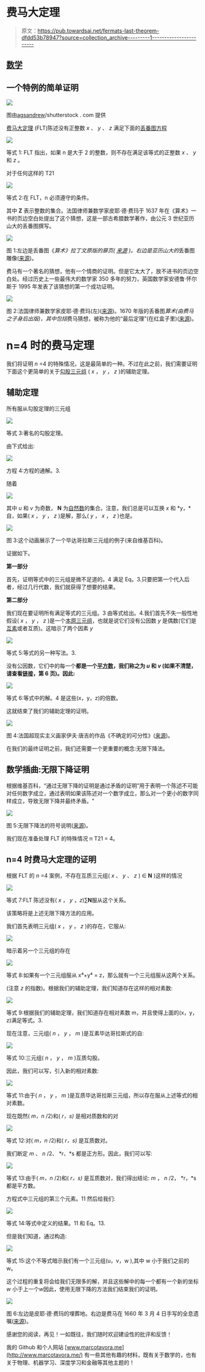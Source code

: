 # 费马大定理

> 原文：<https://pub.towardsai.net/fermats-last-theorem-dfdd53b78947?source=collection_archive---------1----------------------->

## [数学](https://towardsai.net/p/category/mathematics)

## 一个特例的简单证明

![](img/3af1f0a871413d5d271b5adc6fca9b2c.png)

图由[agsandrew](https://www.shutterstock.com/g/agsandrew)/shutterstock . com 提供

[费马大定理](https://en.wikipedia.org/wiki/Fermat%27s_Last_Theorem) (FLT)陈述没有正整数 *x* 、 *y* 、 *z* 满足下面的[丢番图方程](https://en.wikipedia.org/wiki/Diophantine_equation)

![](img/5fac2a43d43cb0d276495193da53d8e7.png)

等式 1: FLT 指出，如果 n 是大于 2 的整数，则不存在满足该等式的正整数 *x* 、 *y* 和 *z* 。

对于任何这样的 T21

![](img/1971a95c0acd9424269f2d2672c37c4a.png)

等式 2:在 FLT，n 必须遵守的条件。

其中 **Z** 表示整数的集合。法国律师兼数学家皮耶·德·费玛于 1637 年在《算术》一书的页边空白处提出了这个猜想，这是一部古希腊数学著作，由公元 3 世纪亚历山大的丢番图撰写。

![](img/95b5e0944241f62bb02630fb1f36cd21.png)

图 1:左边是丢番图《*算术》拉丁文原版的扉页(* [*来源*](https://en.wikipedia.org/wiki/Arithmetica) *)。右边是亚历山大的*丢番图雕像([来源](https://app.emaze.com/@ACFIZQZQ#2))。

费马有一个著名的猜想，他有一个情商的证明。但是它太大了，放不进书的页边空白处。经过历史上一些最伟大的数学家 350 多年的努力，英国数学家安德鲁·怀尔斯于 1995 年发表了该猜想的第一个成功证明。

![](img/93c7500687a72937f3d2ef66b300d99c.png)

图 2:法国律师兼数学家皮耶·德·费玛(左)([来源](https://en.wikipedia.org/wiki/Pierre_de_Fermat))。1670 年版的丢番图*算术(*由费马之子*身后出版)，其中包括*费马猜想，被称为他的“最后定理”(在红盒子里)([来源](https://en.wikipedia.org/wiki/Fermat%27s_Last_Theorem))。

# n=4 时的费马定理

我们将证明 *n* =4 的特殊情况，这是最简单的一种。不过在此之前，我们需要证明下面这个更简单的关于[勾股三元组](https://mathworld.wolfram.com/PythagoreanTriple.html) ( *x* ， *y* ， *z* )的辅助定理。

## 辅助定理

所有服从勾股定理的三元组

![](img/738c9145f14cacb162da2b1010855431.png)

等式 3:著名的勾股定理。

由下式给出:

![](img/5c943e578f14a1e17caa4e26cae448d2.png)

方程 4:方程的通解。3.

随着

![](img/f0627b29555d2dfb3eda196a70ed64cd.png)

其中 *u* 和 *v* 为奇数， **N** 为[自然数](https://mathworld.wolfram.com/NaturalNumber.html)的集合。注意，我们总是可以互换 *x* 和 *y，*自，如果( *x* ， *y* ， *z* )是解，那么( *y* ， *x* ， *z* )也是。

![](img/94834422a4a47337c8997dd0a13a09c7.png)

图 3:这个动画展示了一个毕达哥拉斯三元组的例子(来自维基百科)。

证据如下。

**第一部分**

首先，证明等式中的三元组是微不足道的。4 满足 Eq。3.只要把第一个代入后者，经过几行代数，我们就获得了想要的结果。

**第二部分**

我们现在要证明所有满足等式的三元组。3 由等式给出。4.我们首先不失一般性地假设( *x* ， *y* ， *z* )是一个[本原三元组](https://mathworld.wolfram.com/PrimitivePythagoreanTriple.html)，也就是说它们没有公因数 *y* 是偶数(它们是[互素](https://en.wikipedia.org/wiki/Coprime_integers)或者互质)。这暗示了两个因素 *y*

![](img/f0282ebbb21ce8c79ec0748179695b97.png)

等式 5:等式的另一种写法。3.

没有公因数，它们中的每一个**都是一个[平方数](https://mathworld.wolfram.com/SquareNumber.html)，我们称之为 *u* 和 *v* (如果不清楚，请查看[链接](https://www.whitman.edu/Documents/Academics/Mathematics/byerleco.pdf)，第 6 页)。因此:**

![](img/6258b778ad9e80eb79b6042a1ae54a5c.png)

等式 6:等式中的解。4 是这些(x，y，z)的倍数。

这就结束了我们的辅助定理的证明。

![](img/c0bf4d32317222e0af9544d37821b2be.png)

图 4:法国超现实主义画家伊夫·唐吉的作品《不确定的可分性》([来源](https://williamjennings.weebly.com/1942-indefinite-divisibility---yves-tanguy.html))。

在我们的最终证明之前，我们还需要一个更重要的概念:无限下降法。

## 数学插曲:**无限下降证明**

根据维基百科，“通过无限下降的证明是通过矛盾的证明”用于表明一个陈述不可能对任何数字成立，通过表明如果该陈述对一个数字成立，那么对一个更小的数字同样成立，导致无限下降并最终矛盾。"

![](img/33270073234fab8e35b7bbf418fac304.png)

图 5:无限下降法的符号说明([来源](http://www.ms.uky.edu/~carl/ma330/html/bailey21.html))。

我们现在准备处理 FLT 的特殊情况 n T21 = 4。

## n=4 时费马大定理的证明

根据 FLT 的 *n* =4 案例，不存在互质三元组( *x* 、 *y* 、 *z* ) ∈ **N** )这样的情况

![](img/d8ea24bd03886c3757ae5efe151574a5.png)

等式 7:FLT 陈述没有( *x* ， *y* ，*z*)∑**N**服从这个关系。

该策略将是上述无限下降方法的应用。

我们首先表明三元组( *x* ， *y* ， *z* )的存在，它服从:

![](img/842db7c90b18d5849d8723b7a8decd0c.png)

暗示着另一个三元组的存在

![](img/f80a14f3dd4e9b95e37ca226203e4b50.png)

等式 8:如果有一个三元组服从 x⁴+y⁴ = z，那么就有一个三元组服从这两个关系。

(注意 *z* 的指数)。根据我们的辅助定理，我们知道存在这样的相对素数:

![](img/e4de141168d4a11a24066c09b01a4350.png)

等式 9:根据我们的辅助定理，我们知道存在相对素数 m，并且使得上面的(x，y，z)满足等式。3.

现在注意，三元组( *n* ， *y* ， *m* )是互素毕达哥拉斯式的自:

![](img/d0a4480e69bd92186b6f745209e760a8.png)

等式 10:三元组( *n* ， *y* ， *m* )互质勾股。

因此，我们可以写，引入新的相对素数:

![](img/ae724992ad2ba8b8c169e888ce20b4a8.png)

等式 11:由于( *n* ， *y* ， *m* )是互质毕达哥拉斯三元组，所以存在服从上述等式的相对素数。

现在既然( *m，n* /2)和( *r，s)* 是相对质数和的对

![](img/f5133c2b30d6f615d58196f857be68d1.png)

等式 12:对( *m，n* /2)和( *r，s)* 是互质数对。

我们断定 *m* 、 *n* /2、 *r、*s 都是正方形。因此，我们可以写:

![](img/abe8f334b83b3832c3efb9f6ea43fdc8.png)

等式 13:由于( *m，n* /2)和( *r，s)* 是互质数对，我们得出结论: *m* ， *n* /2， *r，*s 都是平方数。

方程式中三元组的第三个元素。11 然后给我们:

![](img/99fe5f10f75cd5e25eec9c6227095dc7.png)

等式 14:等式中定义的结果。11 和 Eq。13.

但是我们知道，通过构造:

![](img/9b6d8aa4bb463a7ca66daea52252d5e3.png)

等式 15:这个不等式暗示我们有一个三元组(u，v，w ),其中 w 小于我们之前的 w。

这个过程的重复将会给我们无限多的解，并且这些解中的每一个都有一个新的坐标 *w* 小于上一个*w*因此，使用无限下降的方法我们结束我们的证明。

![](img/218a3fe6e20467696d7342bd23f8ca8d.png)

图 6:左边是皮耶·德·费玛的埋葬地。右边是费马在 1660 年 3 月 4 日手写的全息遗嘱([来源](http://oer2go.org/mods/en-wikipedia_for_schools-static/wp/p/Pierre_de_Fermat.htm))。

感谢您的阅读，再见！一如既往，我们随时欢迎建设性的批评和反馈！

我的 Github 和个人网站 [www.marcotavora.me](http://www.marcotavora.me/) 有一些其他有趣的材料，既有关于数学的，也有关于物理、机器学习、深度学习和金融等其他主题的！